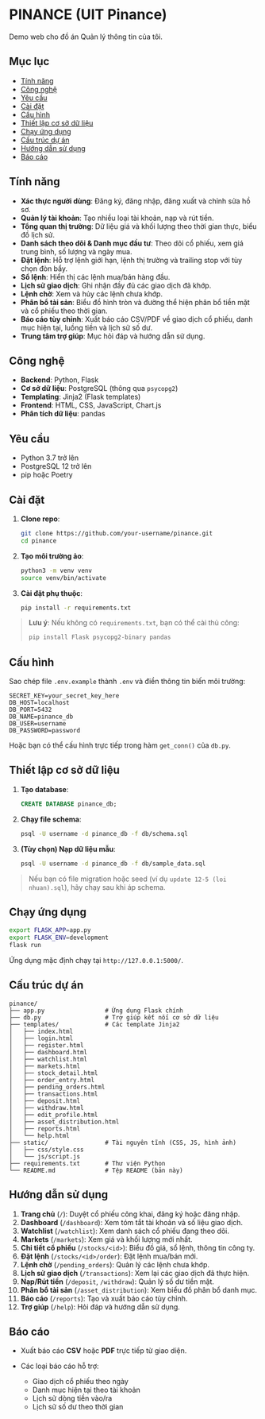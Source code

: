 # PINANCE (UIT Pinance)

Demo web cho đồ án Quản lý thông tin của tôi.

## Mục lục

* [Tính năng](#tính-năng)
* [Công nghệ](#công-nghệ)
* [Yêu cầu](#yêu-cầu)
* [Cài đặt](#cài-đặt)
* [Cấu hình](#cấu-hình)
* [Thiết lập cơ sở dữ liệu](#thiết-lập-cơ-sở-dữ-liệu)
* [Chạy ứng dụng](#chạy-ứng-dụng)
* [Cấu trúc dự án](#cấu-trúc-dự-án)
* [Hướng dẫn sử dụng](#hướng-dẫn-sử-dụng)
* [Báo cáo](#báo-cáo)

## Tính năng

* **Xác thực người dùng**: Đăng ký, đăng nhập, đăng xuất và chỉnh sửa hồ sơ.
* **Quản lý tài khoản**: Tạo nhiều loại tài khoản, nạp và rút tiền.
* **Tổng quan thị trường**: Dữ liệu giá và khối lượng theo thời gian thực, biểu đồ lịch sử.
* **Danh sách theo dõi & Danh mục đầu tư**: Theo dõi cổ phiếu, xem giá trung bình, số lượng và ngày mua.
* **Đặt lệnh**: Hỗ trợ lệnh giới hạn, lệnh thị trường và trailing stop với tùy chọn đòn bẩy.
* **Sổ lệnh**: Hiển thị các lệnh mua/bán hàng đầu.
* **Lịch sử giao dịch**: Ghi nhận đầy đủ các giao dịch đã khớp.
* **Lệnh chờ**: Xem và hủy các lệnh chưa khớp.
* **Phân bổ tài sản**: Biểu đồ hình tròn và đường thể hiện phân bổ tiền mặt và cổ phiếu theo thời gian.
* **Báo cáo tùy chỉnh**: Xuất báo cáo CSV/PDF về giao dịch cổ phiếu, danh mục hiện tại, luồng tiền và lịch sử số dư.
* **Trung tâm trợ giúp**: Mục hỏi đáp và hướng dẫn sử dụng.

## Công nghệ

* **Backend**: Python, Flask
* **Cơ sở dữ liệu**: PostgreSQL (thông qua `psycopg2`)
* **Templating**: Jinja2 (Flask templates)
* **Frontend**: HTML, CSS, JavaScript, Chart.js
* **Phân tích dữ liệu**: pandas

## Yêu cầu

* Python 3.7 trở lên
* PostgreSQL 12 trở lên
* pip hoặc Poetry

## Cài đặt

1. **Clone repo**:

   ```bash
   git clone https://github.com/your-username/pinance.git
   cd pinance
   ```
2. **Tạo môi trường ảo**:

   ```bash
   python3 -m venv venv
   source venv/bin/activate
   ```
3. **Cài đặt phụ thuộc**:

   ```bash
   pip install -r requirements.txt
   ```

> **Lưu ý**: Nếu không có `requirements.txt`, bạn có thể cài thủ công:
>
> ```bash
> pip install Flask psycopg2-binary pandas
> ```

## Cấu hình

Sao chép file `.env.example` thành `.env` và điền thông tin biến môi trường:

```
SECRET_KEY=your_secret_key_here
DB_HOST=localhost
DB_PORT=5432
DB_NAME=pinance_db
DB_USER=username
DB_PASSWORD=password
```

Hoặc bạn có thể cấu hình trực tiếp trong hàm `get_conn()` của `db.py`.

## Thiết lập cơ sở dữ liệu

1. **Tạo database**:

   ```sql
   CREATE DATABASE pinance_db;
   ```
2. **Chạy file schema**:

   ```bash
   psql -U username -d pinance_db -f db/schema.sql
   ```
3. **(Tùy chọn) Nạp dữ liệu mẫu**:

   ```bash
   psql -U username -d pinance_db -f db/sample_data.sql
   ```

> Nếu bạn có file migration hoặc seed (ví dụ `update 12-5 (loi nhuan).sql`), hãy chạy sau khi áp schema.

## Chạy ứng dụng

```bash
export FLASK_APP=app.py
export FLASK_ENV=development
flask run
```

Ứng dụng mặc định chạy tại `http://127.0.0.1:5000/`.

## Cấu trúc dự án

```
pinance/
├── app.py                 # Ứng dụng Flask chính
├── db.py                  # Trợ giúp kết nối cơ sở dữ liệu
├── templates/             # Các template Jinja2
│   ├── index.html
│   ├── login.html
│   ├── register.html
│   ├── dashboard.html
│   ├── watchlist.html
│   ├── markets.html
│   ├── stock_detail.html
│   ├── order_entry.html
│   ├── pending_orders.html
│   ├── transactions.html
│   ├── deposit.html
│   ├── withdraw.html
│   ├── edit_profile.html
│   ├── asset_distribution.html
│   ├── reports.html
│   └── help.html
├── static/                # Tài nguyên tĩnh (CSS, JS, hình ảnh)
│   ├── css/style.css
│   └── js/script.js
├── requirements.txt       # Thư viện Python
└── README.md              # Tệp README (bản này)
```

## Hướng dẫn sử dụng

1. **Trang chủ** (`/`): Duyệt cổ phiếu công khai, đăng ký hoặc đăng nhập.
2. **Dashboard** (`/dashboard`): Xem tóm tắt tài khoản và số liệu giao dịch.
3. **Watchlist** (`/watchlist`): Xem danh sách cổ phiếu đang theo dõi.
4. **Markets** (`/markets`): Xem giá và khối lượng mới nhất.
5. **Chi tiết cổ phiếu** (`/stocks/<id>`): Biểu đồ giá, sổ lệnh, thông tin công ty.
6. **Đặt lệnh** (`/stocks/<id>/order`): Đặt lệnh mua/bán mới.
7. **Lệnh chờ** (`/pending_orders`): Quản lý các lệnh chưa khớp.
8. **Lịch sử giao dịch** (`/transactions`): Xem lại các giao dịch đã thực hiện.
9. **Nạp/Rút tiền** (`/deposit`, `/withdraw`): Quản lý số dư tiền mặt.
10. **Phân bổ tài sản** (`/asset_distribution`): Xem biểu đồ phân bổ danh mục.
11. **Báo cáo** (`/reports`): Tạo và xuất báo cáo tùy chỉnh.
12. **Trợ giúp** (`/help`): Hỏi đáp và hướng dẫn sử dụng.

## Báo cáo

* Xuất báo cáo **CSV** hoặc **PDF** trực tiếp từ giao diện.
* Các loại báo cáo hỗ trợ:

  * Giao dịch cổ phiếu theo ngày
  * Danh mục hiện tại theo tài khoản
  * Lịch sử dòng tiền vào/ra
  * Lịch sử số dư theo thời gian
